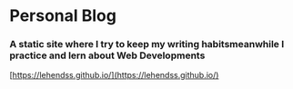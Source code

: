 # Personal Blog
### A static site where I try to keep my writing habitsmeanwhile I practice and lern about Web Developments
[https://lehendss.github.io/](https://lehendss.github.io/) 

